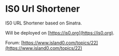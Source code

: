 IS0 Url Shortener
======

IS0 URL Shortener based on Sinatra.

Will be deployed on [https://is0.org](https://is0.org).

Forum: [https://www.island0.com/topics/22](https://www.island0.com/topics/22)
